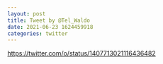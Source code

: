 ```yaml
--- 
layout: post 
title: Tweet by @Tel_Waldo 
date: 2021-06-23 1624459918 
categories: twitter 
--- 
```

https://twitter.com/o/status/1407713021116436482